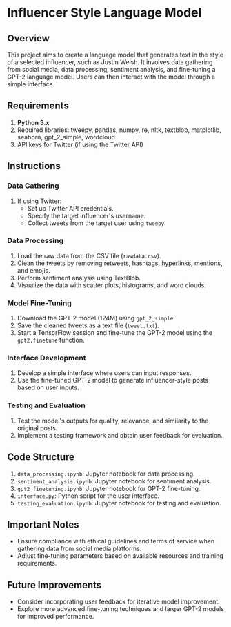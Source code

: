 # Influencer Style Language Model

## Overview

This project aims to create a language model that generates text in the style of a selected influencer, such as Justin Welsh. It involves data gathering from social media, data processing, sentiment analysis, and fine-tuning a GPT-2 language model. Users can then interact with the model through a simple interface.

## Requirements

1. **Python 3.x**
2. Required libraries: tweepy, pandas, numpy, re, nltk, textblob, matplotlib, seaborn, gpt_2_simple, wordcloud
3. API keys for Twitter (if using the Twitter API)

## Instructions

### Data Gathering

1. If using Twitter:
   - Set up Twitter API credentials.
   - Specify the target influencer's username.
   - Collect tweets from the target user using `tweepy`.

### Data Processing

1. Load the raw data from the CSV file (`rawdata.csv`).
2. Clean the tweets by removing retweets, hashtags, hyperlinks, mentions, and emojis.
3. Perform sentiment analysis using TextBlob.
4. Visualize the data with scatter plots, histograms, and word clouds.

### Model Fine-Tuning

1. Download the GPT-2 model (124M) using `gpt_2_simple`.
2. Save the cleaned tweets as a text file (`tweet.txt`).
3. Start a TensorFlow session and fine-tune the GPT-2 model using the `gpt2.finetune` function.

### Interface Development

1. Develop a simple interface where users can input responses.
2. Use the fine-tuned GPT-2 model to generate influencer-style posts based on user inputs.

### Testing and Evaluation

1. Test the model's outputs for quality, relevance, and similarity to the original posts.
2. Implement a testing framework and obtain user feedback for evaluation.

## Code Structure

1. `data_processing.ipynb`: Jupyter notebook for data processing.
2. `sentiment_analysis.ipynb`: Jupyter notebook for sentiment analysis.
3. `gpt2_finetuning.ipynb`: Jupyter notebook for GPT-2 fine-tuning.
4. `interface.py`: Python script for the user interface.
5. `testing_evaluation.ipynb`: Jupyter notebook for testing and evaluation.

## Important Notes

- Ensure compliance with ethical guidelines and terms of service when gathering data from social media platforms.
- Adjust fine-tuning parameters based on available resources and training requirements.

## Future Improvements

- Consider incorporating user feedback for iterative model improvement.
- Explore more advanced fine-tuning techniques and larger GPT-2 models for improved performance.
